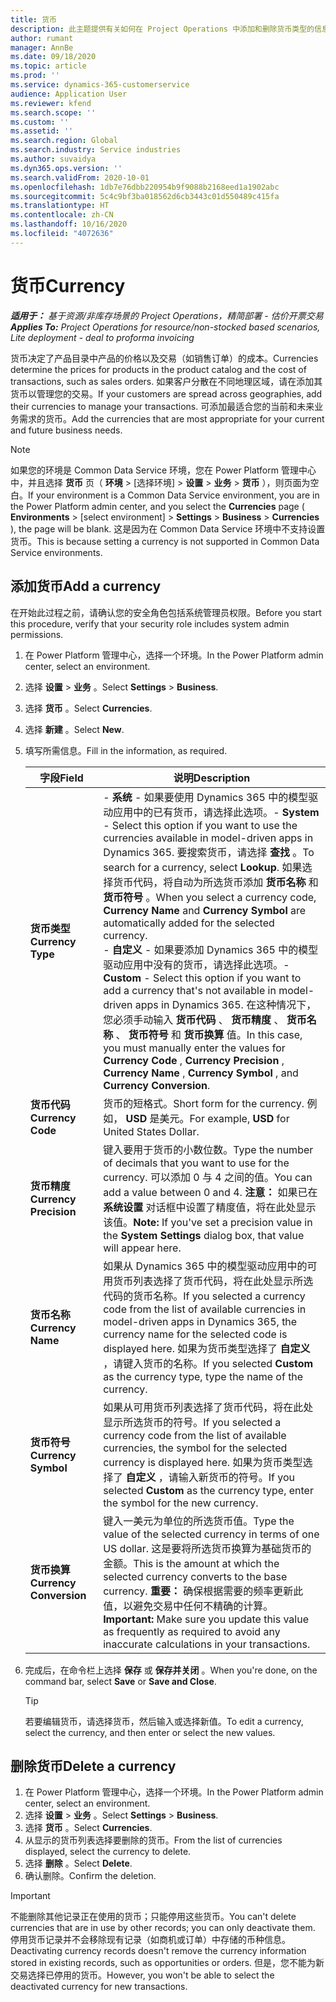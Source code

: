 ```yaml
---
title: 货币
description: 此主题提供有关如何在 Project Operations 中添加和删除货币类型的信息。
author: rumant
manager: AnnBe
ms.date: 09/18/2020
ms.topic: article
ms.prod: ''
ms.service: dynamics-365-customerservice
audience: Application User
ms.reviewer: kfend
ms.search.scope: ''
ms.custom: ''
ms.assetid: ''
ms.search.region: Global
ms.search.industry: Service industries
ms.author: suvaidya
ms.dyn365.ops.version: ''
ms.search.validFrom: 2020-10-01
ms.openlocfilehash: 1db7e76dbb220954b9f9088b2168eed1a1902abc
ms.sourcegitcommit: 5c4c9bf3ba018562d6cb3443c01d550489c415fa
ms.translationtype: HT
ms.contentlocale: zh-CN
ms.lasthandoff: 10/16/2020
ms.locfileid: "4072636"
---
```

# <a name="currency"></a><span data-ttu-id="7fecb-103">货币</span><span class="sxs-lookup"><span data-stu-id="7fecb-103">Currency</span></span>

<span data-ttu-id="7fecb-104">_**适用于：** 基于资源/非库存场景的 Project Operations，精简部署 - 估价开票交易_</span><span class="sxs-lookup"><span data-stu-id="7fecb-104">_**Applies To:** Project Operations for resource/non-stocked based scenarios, Lite deployment - deal to proforma invoicing_</span></span>

<span data-ttu-id="7fecb-105">货币决定了产品目录中产品的价格以及交易（如销售订单）的成本。</span><span class="sxs-lookup"><span data-stu-id="7fecb-105">Currencies determine the prices for products in the product catalog and the cost of transactions, such as sales orders.</span></span> <span data-ttu-id="7fecb-106">如果客户分散在不同地理区域，请在添加其货币以管理您的交易。</span><span class="sxs-lookup"><span data-stu-id="7fecb-106">If your customers are spread across geographies, add their currencies to manage your transactions.</span></span> <span data-ttu-id="7fecb-107">可添加最适合您的当前和未来业务需求的货币。</span><span class="sxs-lookup"><span data-stu-id="7fecb-107">Add the currencies that are most appropriate for your current and future business needs.</span></span>  

> [!NOTE]
> <span data-ttu-id="7fecb-108">如果您的环境是 Common Data Service 环境，您在 Power Platform 管理中心中，并且选择 **货币** 页（ **环境** > [选择环境] > **设置** > **业务** > **货币** ），则页面为空白。</span><span class="sxs-lookup"><span data-stu-id="7fecb-108">If your environment is a Common Data Service environment, you are in the Power Platform admin center, and you select the **Currencies** page ( **Environments** > [select environment] > **Settings** > **Business** > **Currencies** ), the page will be blank.</span></span> <span data-ttu-id="7fecb-109">这是因为在 Common Data Service 环境中不支持设置货币。</span><span class="sxs-lookup"><span data-stu-id="7fecb-109">This is because setting a currency is not supported in Common Data Service environments.</span></span>

## <a name="add-a-currency"></a><span data-ttu-id="7fecb-110">添加货币</span><span class="sxs-lookup"><span data-stu-id="7fecb-110">Add a currency</span></span>  
<span data-ttu-id="7fecb-111">在开始此过程之前，请确认您的安全角色包括系统管理员权限。</span><span class="sxs-lookup"><span data-stu-id="7fecb-111">Before you start this procedure, verify that your security role includes system admin permissions.</span></span> 

1. <span data-ttu-id="7fecb-112">在 Power Platform 管理中心，选择一个环境。</span><span class="sxs-lookup"><span data-stu-id="7fecb-112">In the Power Platform admin center, select an environment.</span></span> 
2. <span data-ttu-id="7fecb-113">选择 **设置** > **业务** 。</span><span class="sxs-lookup"><span data-stu-id="7fecb-113">Select **Settings** > **Business**.</span></span>
3. <span data-ttu-id="7fecb-114">选择 **货币** 。</span><span class="sxs-lookup"><span data-stu-id="7fecb-114">Select **Currencies**.</span></span>  
4. <span data-ttu-id="7fecb-115">选择 **新建** 。</span><span class="sxs-lookup"><span data-stu-id="7fecb-115">Select **New**.</span></span>  
5. <span data-ttu-id="7fecb-116">填写所需信息。</span><span class="sxs-lookup"><span data-stu-id="7fecb-116">Fill in the information, as required.</span></span>  


   |          <span data-ttu-id="7fecb-117">字段</span><span class="sxs-lookup"><span data-stu-id="7fecb-117">Field</span></span>          |                                                                                                                                                                                                                                                                                                                                                                            <span data-ttu-id="7fecb-118">说明</span><span class="sxs-lookup"><span data-stu-id="7fecb-118">Description</span></span>                                                                                                                                                                                                                                                                                                                                                                            |
   |-------------------------|-------------------------------------------------------------------------------------------------------------------------------------------------------------------------------------------------------------------------------------------------------------------------------------------------------------------------------------------------------------------------------------------------------------------------------------------------------------------------------------------------------------------------------------------------------------------------------------------------------------------------------------------------------------------------------------------------------------------------------------------------------------------|
   |    <span data-ttu-id="7fecb-119">**货币类型**</span><span class="sxs-lookup"><span data-stu-id="7fecb-119">**Currency Type**</span></span>    | <span data-ttu-id="7fecb-120">- **系统** - 如果要使用 Dynamics 365 中的模型驱动应用中的已有货币，请选择此选项。</span><span class="sxs-lookup"><span data-stu-id="7fecb-120">- **System** - Select this option if you want to use the currencies available in model-driven apps in Dynamics 365.</span></span> <span data-ttu-id="7fecb-121">要搜索货币，请选择 **查找** 。</span><span class="sxs-lookup"><span data-stu-id="7fecb-121">To search for a currency,  select **Lookup**.</span></span> <span data-ttu-id="7fecb-122">如果选择货币代码，将自动为所选货币添加 **货币名称** 和 **货币符号** 。</span><span class="sxs-lookup"><span data-stu-id="7fecb-122">When you select a currency code, **Currency Name** and **Currency Symbol** are automatically added for the selected currency.</span></span><br /><span data-ttu-id="7fecb-123">- **自定义** - 如果要添加 Dynamics 365 中的模型驱动应用中没有的货币，请选择此选项。</span><span class="sxs-lookup"><span data-stu-id="7fecb-123">- **Custom** - Select this option if you want to add a currency that's not available in model-driven apps in Dynamics 365.</span></span> <span data-ttu-id="7fecb-124">在这种情况下，您必须手动输入 **货币代码** 、 **货币精度** 、 **货币名称** 、 **货币符号** 和 **货币换算** 值。</span><span class="sxs-lookup"><span data-stu-id="7fecb-124">In this case, you must manually enter the values for **Currency Code** , **Currency Precision** , **Currency Name** , **Currency Symbol** , and **Currency Conversion**.</span></span> |
   |    <span data-ttu-id="7fecb-125">**货币代码**</span><span class="sxs-lookup"><span data-stu-id="7fecb-125">**Currency Code**</span></span>    |                                                                                                                                                                                                                                                                                                                                            <span data-ttu-id="7fecb-126">货币的短格式。</span><span class="sxs-lookup"><span data-stu-id="7fecb-126">Short form for the currency.</span></span> <span data-ttu-id="7fecb-127">例如， **USD** 是美元。</span><span class="sxs-lookup"><span data-stu-id="7fecb-127">For example, **USD** for United States Dollar.</span></span>                                                                                                                                                                                                                                                                                                                                            |
   | <span data-ttu-id="7fecb-128">**货币精度**</span><span class="sxs-lookup"><span data-stu-id="7fecb-128">**Currency Precision**</span></span>  |                                                                                                                                                                                  <span data-ttu-id="7fecb-129">键入要用于货币的小数位数。</span><span class="sxs-lookup"><span data-stu-id="7fecb-129">Type the number of decimals that you want to use for the currency.</span></span>  <span data-ttu-id="7fecb-130">可以添加 0 与 4 之间的值。</span><span class="sxs-lookup"><span data-stu-id="7fecb-130">You can add a value between 0 and 4.</span></span> <span data-ttu-id="7fecb-131">**注意：** 如果已在 **系统设置** 对话框中设置了精度值，将在此处显示该值。</span><span class="sxs-lookup"><span data-stu-id="7fecb-131">**Note:**  If you've set a precision value in the **System Settings** dialog box, that value will appear here.</span></span>                                                                                                                                                                                  |
   |    <span data-ttu-id="7fecb-132">**货币名称**</span><span class="sxs-lookup"><span data-stu-id="7fecb-132">**Currency Name**</span></span>    |                                                                                                                                                                                                                                         <span data-ttu-id="7fecb-133">如果从 Dynamics 365 中的模型驱动应用中的可用货币列表选择了货币代码，将在此处显示所选代码的货币名称。</span><span class="sxs-lookup"><span data-stu-id="7fecb-133">If you selected a currency code from the list of available currencies in model-driven apps in Dynamics 365, the currency name for the selected code is displayed here.</span></span> <span data-ttu-id="7fecb-134">如果为货币类型选择了 **自定义** ，请键入货币的名称。</span><span class="sxs-lookup"><span data-stu-id="7fecb-134">If you selected **Custom** as the currency type, type the name of the currency.</span></span>                                                                                                                                                                                                                                          |
   |   <span data-ttu-id="7fecb-135">**货币符号**</span><span class="sxs-lookup"><span data-stu-id="7fecb-135">**Currency Symbol**</span></span>   |                                                                                                                                                                                                                                                                      <span data-ttu-id="7fecb-136">如果从可用货币列表选择了货币代码，将在此处显示所选货币的符号。</span><span class="sxs-lookup"><span data-stu-id="7fecb-136">If you selected a currency code from the list of available currencies, the symbol for the selected currency is displayed here.</span></span> <span data-ttu-id="7fecb-137">如果为货币类型选择了 **自定义** ，请输入新货币的符号。</span><span class="sxs-lookup"><span data-stu-id="7fecb-137">If you selected **Custom** as the currency type, enter the symbol for the new currency.</span></span>                                                                                                                                                                                                                                                                       |
   | <span data-ttu-id="7fecb-138">**货币换算**</span><span class="sxs-lookup"><span data-stu-id="7fecb-138">**Currency Conversion**</span></span> |                                                                                                                                                                                                                                     <span data-ttu-id="7fecb-139">键入一美元为单位的所选货币值。</span><span class="sxs-lookup"><span data-stu-id="7fecb-139">Type the value of the selected currency in terms of one US dollar.</span></span> <span data-ttu-id="7fecb-140">这是要将所选货币换算为基础货币的金额。</span><span class="sxs-lookup"><span data-stu-id="7fecb-140">This is the amount at which the selected currency converts to the base currency.</span></span> <span data-ttu-id="7fecb-141">**重要：** 确保根据需要的频率更新此值，以避免交易中任何不精确的计算。</span><span class="sxs-lookup"><span data-stu-id="7fecb-141">**Important:**  Make sure you update this value as frequently as required to avoid any inaccurate calculations in your transactions.</span></span>                                                                                                                                                                                                                                      |


6. <span data-ttu-id="7fecb-142">完成后，在命令栏上选择 **保存** 或 **保存并关闭** 。</span><span class="sxs-lookup"><span data-stu-id="7fecb-142">When you're done, on the command bar, select **Save** or **Save and Close**.</span></span>  

   > [!TIP]
   >  <span data-ttu-id="7fecb-143">若要编辑货币，请选择货币，然后输入或选择新值。</span><span class="sxs-lookup"><span data-stu-id="7fecb-143">To edit a currency, select the currency, and then enter or select the new values.</span></span>  

## <a name="delete-a-currency"></a><span data-ttu-id="7fecb-144">删除货币</span><span class="sxs-lookup"><span data-stu-id="7fecb-144">Delete a currency</span></span>  

1. <span data-ttu-id="7fecb-145">在 Power Platform 管理中心，选择一个环境。</span><span class="sxs-lookup"><span data-stu-id="7fecb-145">In the Power Platform admin center, select an environment.</span></span> 
2. <span data-ttu-id="7fecb-146">选择 **设置** > **业务** 。</span><span class="sxs-lookup"><span data-stu-id="7fecb-146">Select **Settings** > **Business**.</span></span>
3. <span data-ttu-id="7fecb-147">选择 **货币** 。</span><span class="sxs-lookup"><span data-stu-id="7fecb-147">Select **Currencies**.</span></span>  
4. <span data-ttu-id="7fecb-148">从显示的货币列表选择要删除的货币。</span><span class="sxs-lookup"><span data-stu-id="7fecb-148">From the list of currencies displayed, select the currency to delete.</span></span>  
5. <span data-ttu-id="7fecb-149">选择 **删除** 。</span><span class="sxs-lookup"><span data-stu-id="7fecb-149">Select **Delete**.</span></span>  
6. <span data-ttu-id="7fecb-150">确认删除。</span><span class="sxs-lookup"><span data-stu-id="7fecb-150">Confirm the deletion.</span></span>  

> [!IMPORTANT]
>  <span data-ttu-id="7fecb-151">不能删除其他记录正在使用的货币；只能停用这些货币。</span><span class="sxs-lookup"><span data-stu-id="7fecb-151">You can't delete currencies that are in use by other records; you can only deactivate them.</span></span> <span data-ttu-id="7fecb-152">停用货币记录并不会移除现有记录（如商机或订单）中存储的币种信息。</span><span class="sxs-lookup"><span data-stu-id="7fecb-152">Deactivating currency records doesn't remove the currency information stored in existing records, such as opportunities or orders.</span></span> <span data-ttu-id="7fecb-153">但是，您不能为新交易选择已停用的货币。</span><span class="sxs-lookup"><span data-stu-id="7fecb-153">However, you won't be able to select the deactivated currency for new transactions.</span></span>  
